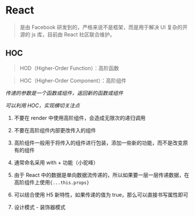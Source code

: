 # React

> 是由 Facebook 研发到的，严格来说不是框架，而是用于解决 UI 复杂的开源的 js 库，目前由 React 社区联合维护。

## HOC

> HOD（Higher-Order Function）：高阶函数

> HOC（Higher-Order Component）：高阶组件

_传递的参数是一个函数或组件，返回新的函数或组件_

_可以利用 HOC，实现横切关注点_

1. 不要在 render 中使用高阶组件，会造成无限次的递归调用

2. 不要在高阶组件内部更改传入的组件

3. 高阶组件一般用于将传入的组件进行包装，添加一些新的功能，而不是改变原有的组件

4. 通常命名采用 with + 功能（小驼峰）

5. 由于 React 中的数据是单向数据流传递的，所以如果要一层一层传递数据，在高阶组件上使用`{...this.props}`

6. 可以结合使用 H5 新特性，如果传递的值为 true，那么可以直接书写属性即可

7. 设计模式 - 装饰器模式
